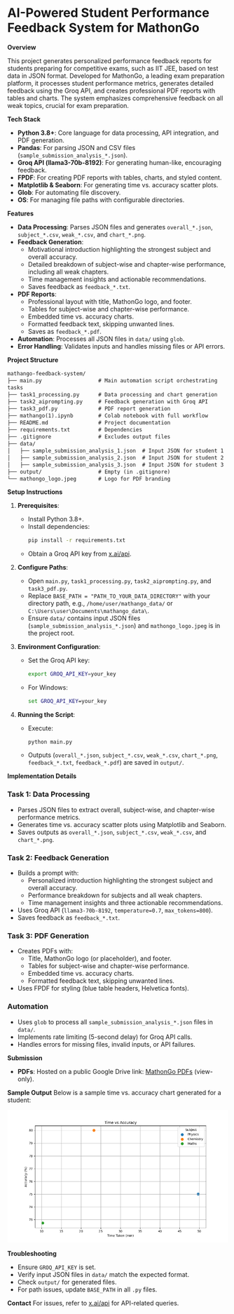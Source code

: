 # AI-Powered Student Performance Feedback System for MathonGo

**Overview**

This project generates personalized performance feedback reports for students preparing for competitive exams, such as IIT JEE, based on test data in JSON format. Developed for MathonGo, a leading exam preparation platform, it processes student performance metrics, generates detailed feedback using the Groq API, and creates professional PDF reports with tables and charts. The system emphasizes comprehensive feedback on all weak topics, crucial for exam preparation.

**Tech Stack**

- **Python 3.8+**: Core language for data processing, API integration, and PDF generation.
- **Pandas**: For parsing JSON and CSV files (`sample_submission_analysis_*.json`).
- **Groq API (llama3-70b-8192)**: For generating human-like, encouraging feedback.
- **FPDF**: For creating PDF reports with tables, charts, and styled content.
- **Matplotlib & Seaborn**: For generating time vs. accuracy scatter plots.
- **Glob**: For automating file discovery.
- **OS**: For managing file paths with configurable directories.

**Features**

- **Data Processing**: Parses JSON files and generates `overall_*.json`, `subject_*.csv`, `weak_*.csv`, and `chart_*.png`.
- **Feedback Generation**:
  - Motivational introduction highlighting the strongest subject and overall accuracy.
  - Detailed breakdown of subject-wise and chapter-wise performance, including all weak chapters.
  - Time management insights and actionable recommendations.
  - Saves feedback as `feedback_*.txt`.
- **PDF Reports**:
  - Professional layout with title, MathonGo logo, and footer.
  - Tables for subject-wise and chapter-wise performance.
  - Embedded time vs. accuracy charts.
  - Formatted feedback text, skipping unwanted lines.
  - Saves as `feedback_*.pdf`.
- **Automation**: Processes all JSON files in `data/` using `glob`.
- **Error Handling**: Validates inputs and handles missing files or API errors.

**Project Structure**

```
mathango-feedback-system/
├── main.py                  # Main automation script orchestrating tasks
├── task1_processing.py      # Data processing and chart generation
├── task2_aiprompting.py     # Feedback generation with Groq API
├── task3_pdf.py             # PDF report generation
├── mathango(1).ipynb        # Colab notebook with full workflow
├── README.md                # Project documentation
├── requirements.txt         # Dependencies
├── .gitignore               # Excludes output files
├── data/
│   ├── sample_submission_analysis_1.json  # Input JSON for student 1
│   ├── sample_submission_analysis_2.json  # Input JSON for student 2
│   ├── sample_submission_analysis_3.json  # Input JSON for student 3
├── output/                  # Empty (in .gitignore)
└── mathongo_logo.jpeg       # Logo for PDF branding
```

**Setup Instructions**

1. **Prerequisites**:
   - Install Python 3.8+.
   - Install dependencies:
     ```bash
     pip install -r requirements.txt
     ```
   - Obtain a Groq API key from [x.ai/api](https://x.ai/api).

2. **Configure Paths**:
   - Open `main.py`, `task1_processing.py`, `task2_aiprompting.py`, and `task3_pdf.py`.
   - Replace `BASE_PATH = "PATH_TO_YOUR_DATA_DIRECTORY"` with your directory path, e.g., `/home/user/mathango_data/` or `C:\Users\user\Documents\mathango_data\`.
   - Ensure `data/` contains input JSON files (`sample_submission_analysis_*.json`) and `mathongo_logo.jpeg` is in the project root.

3. **Environment Configuration**:
   - Set the Groq API key:
     ```bash
     export GROQ_API_KEY=your_key
     ```
   - For Windows:
     ```cmd
     set GROQ_API_KEY=your_key
     ```

4. **Running the Script**:
   - Execute:
     ```bash
     python main.py
     ```
   - Outputs (`overall_*.json`, `subject_*.csv`, `weak_*.csv`, `chart_*.png`, `feedback_*.txt`, `feedback_*.pdf`) are saved in `output/`.

**Implementation Details**

### Task 1: Data Processing
- Parses JSON files to extract overall, subject-wise, and chapter-wise performance metrics.
- Generates time vs. accuracy scatter plots using Matplotlib and Seaborn.
- Saves outputs as `overall_*.json`, `subject_*.csv`, `weak_*.csv`, and `chart_*.png`.

### Task 2: Feedback Generation
- Builds a prompt with:
  - Personalized introduction highlighting the strongest subject and overall accuracy.
  - Performance breakdown for subjects and all weak chapters.
  - Time management insights and three actionable recommendations.
- Uses Groq API (`llama3-70b-8192`, `temperature=0.7`, `max_tokens=800`).
- Saves feedback as `feedback_*.txt`.

### Task 3: PDF Generation
- Creates PDFs with:
  - Title, MathonGo logo (or placeholder), and footer.
  - Tables for subject-wise and chapter-wise performance.
  - Embedded time vs. accuracy charts.
  - Formatted feedback text, skipping unwanted lines.
- Uses FPDF for styling (blue table headers, Helvetica fonts).

### Automation
- Uses `glob` to process all `sample_submission_analysis_*.json` files in `data/`.
- Implements rate limiting (5-second delay) for Groq API calls.
- Handles errors for missing files, invalid inputs, or API failures.


**Submission**
- **PDFs**: Hosted on a public Google Drive link: [MathonGo PDFs](https://drive.google.com/drive/folders/1COyfUF4Gv0KDCuDKpCTcqo4XRnNfFMLl?usp=sharing ) (view-only).

**Sample Output**
Below is a sample time vs. accuracy chart generated for a student:

![Sample Chart](https://github.com/PAlakj02/MathForJEE/blob/5075cc99d7d541684e483f586e31faffc6ed5e5b/data/chart_1.png)

**Troubleshooting**
- Ensure `GROQ_API_KEY` is set.
- Verify input JSON files in `data/` match the expected format.
- Check `output/` for generated files.
- For path issues, update `BASE_PATH` in all `.py` files.


**Contact**
For issues, refer to [x.ai/api](https://x.ai/api) for API-related queries.
